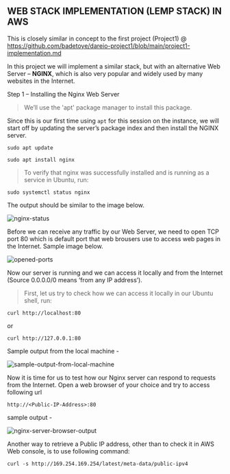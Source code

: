 ## WEB STACK IMPLEMENTATION (LEMP STACK) IN AWS

This is closely similar in concept to the first project (Project1) @ https://github.com/badetoye/dareio-project1/blob/main/project1-implementation.md

In this project we will implement a similar stack, but with an alternative Web Server – **NGINX**, which is also very popular and widely used by many websites in the Internet.

Step 1 – Installing the Nginx Web Server

>We’ll use the 'apt' package manager to install this package.

Since this is our first time using `apt` for this session on the instance, we will start off by updating the server’s package index and then install the NGINX server.

`sudo apt update`

`sudo apt install nginx`

>To verify that nginx was successfully installed and is running as a service in Ubuntu, run:

`sudo systemctl status nginx`

The output should be similar to the image below.

![nginx-status](https://user-images.githubusercontent.com/40571508/135733370-0f34ea1f-deb0-4564-a0b3-c034c48c1894.PNG)

Before we can receive any traffic by our Web Server, we need to open TCP port 80 which is default port that web brousers use to access web pages in the Internet. Sample image below.

![opened-ports](https://user-images.githubusercontent.com/40571508/135733569-71eea377-4fea-43e4-8eaf-4a0fe8db2558.PNG)

Now our server is running and we can access it locally and from the Internet (Source 0.0.0.0/0 means ‘from any IP address’).

>First, let us try to check how we can access it locally in our Ubuntu shell, run:

`curl http://localhost:80`

or

`curl http://127.0.0.1:80`

Sample output from the local machine - 

![sample-output-from-local-machine](https://user-images.githubusercontent.com/40571508/135733724-765c4f58-cd59-4c26-b64b-e15da6ae7e70.PNG)

Now it is time for us to test how our Nginx server can respond to requests from the Internet.
Open a web browser of your choice and try to access following url

`http://<Public-IP-Address>:80`

sample output -

![nginx-server-browser-output](https://user-images.githubusercontent.com/40571508/135733983-baa328ec-9647-4f2d-828c-3ebe6b6432cf.PNG)

Another way to retrieve a Public IP address, other than to check it in AWS Web console, is to use following command:

`curl -s http://169.254.169.254/latest/meta-data/public-ipv4`

